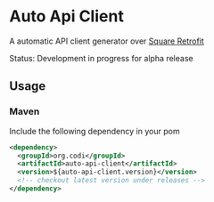 # Auto Api Client

A automatic API client generator over [Square Retrofit](https://square.github.io/retrofit/)

Status: Development in progress for alpha release

## Usage

### Maven

Include the following dependency in your pom

```xml
<dependency>
  <groupId>org.codi</groupId>
  <artifactId>auto-api-client</artifactId>
  <version>${auto-api-client.version}</version>
  <!-- checkout latest version under releases -->
</dependency>
```
